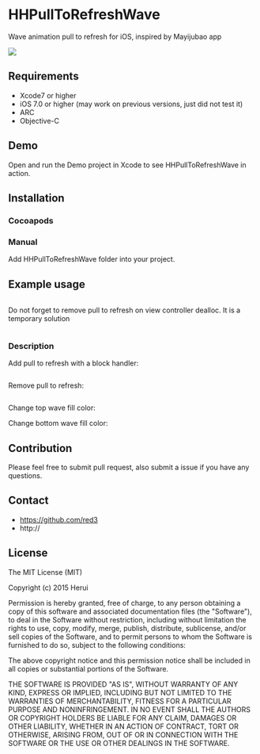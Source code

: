# HHPullToRefreshWave
Wave animation pull to refresh for iOS, inspired by Mayijubao app 

![](https://raw.githubusercontent.com/red3/HHPullToRefreshWave/master/HHPullToRefreshWavePreview1.gif)

## Requirements

* Xcode7 or higher
* iOS 7.0 or higher (may work on previous versions, just did not test it)
* ARC
* Objective-C

## Demo
Open and run the Demo project in Xcode to see HHPullToRefreshWave in action.

## Installation

### Cocoapods
### Manual

Add HHPullToRefreshWave folder into your project.

## Example usage

``` objective-c
```
Do not forget to remove pull to refresh on view controller dealloc. It is a temporary solution

``` objective-c
```
### Description

Add pull to refresh with a block handler:

``` objective-c
```
Remove pull to refresh:

``` objective-c
```
Change top wave fill color:

Change bottom wave fill color:

## Contribution 

Please feel free to submit pull request, also submit a issue if you have any questions.

## Contact 

- https://github.com/red3
- http://

## License
The MIT License (MIT)

Copyright (c) 2015 Herui

Permission is hereby granted, free of charge, to any person obtaining a copy
of this software and associated documentation files (the "Software"), to deal
in the Software without restriction, including without limitation the rights
to use, copy, modify, merge, publish, distribute, sublicense, and/or sell
copies of the Software, and to permit persons to whom the Software is
furnished to do so, subject to the following conditions:

The above copyright notice and this permission notice shall be included in all
copies or substantial portions of the Software.

THE SOFTWARE IS PROVIDED "AS IS", WITHOUT WARRANTY OF ANY KIND, EXPRESS OR
IMPLIED, INCLUDING BUT NOT LIMITED TO THE WARRANTIES OF MERCHANTABILITY,
FITNESS FOR A PARTICULAR PURPOSE AND NONINFRINGEMENT. IN NO EVENT SHALL THE
AUTHORS OR COPYRIGHT HOLDERS BE LIABLE FOR ANY CLAIM, DAMAGES OR OTHER
LIABILITY, WHETHER IN AN ACTION OF CONTRACT, TORT OR OTHERWISE, ARISING FROM,
OUT OF OR IN CONNECTION WITH THE SOFTWARE OR THE USE OR OTHER DEALINGS IN THE
SOFTWARE.


 

